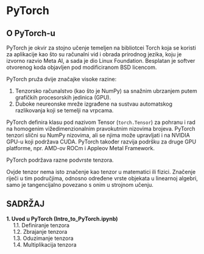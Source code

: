 # PyTorch

## O PyTorch-u
PyTorch je okvir za stojno učenje temeljen na bibliotcei Torch koja se koristi za aplikacije kao što su računalni vid i obrada prirodnog jezika, koju je izvorno razvio Meta AI, a sada je dio Linux Foundation. Besplatan je softver otvorenog koda objavljen pod modificiranom BSD licencom.

PyTorch pruža dvije značajke visoke razine:
1. Tenzorsko računalstvo (kao što je NumPy) sa snažnim ubrzanjem putem grafičkih procesorskih jedinica (GPU).
2. Duboke neureonske mreže izgrađene na sustvau automatskog razlikovanja koji se temelji na vrpcama.

PyTorch definira klasu pod nazivom Tensor (`torch.Tensor`) za pohranu i rad na homogenim vižedimenzionalnim pravokutnim nizovima brojeva. PyTorch tenzori slični su NumPy nizovima, ali se njima može upravljati i na NVIDIA GPU-u koji podržava CUDA. PyTorch također razvija podršku za druge GPU platforme, npr. AMD-ov ROCm i Appleov Metal Framework.

PyTorch podržava razne podvrste tenzora.

Ovjde tenzor nema isto značenje kao tenzor u matematici ili fizici. Značenje riječi u tim područjima, odnosno određene vrste objekata u linearnoj algebri, samo je tangencijalno povezano s onim u strojnom učenju.

## SADRŽAJ
**1. Uvod u PyTorch (Intro_to_PyTorch.ipynb)** <br />
&emsp; 1.1. Definiranje tenzora <br />
&emsp; 1.2. Zbrajanje tenzora <br />
&emsp; 1.3. Oduzimanje tenzora <br />
&emsp; 1.4. Multiplikacija tenzora <br />

